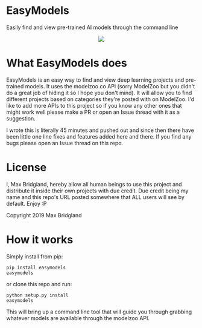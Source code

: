 # EasyModels
Easily find and view pre-trained AI models through the command line

<p align="center">
  <img src="https://github.com/M4cs/EasyModels/raw/master/easymodels.gif.gif">
</p>

# What EasyModels does

EasyModels is an easy way to find and view deep learning projects and pre-trained models. It uses the modelzoo.co API (sorry ModelZoo but you didn't do a great job of hiding it so I hope you don't mind). It will allow you to find different projects based on categories they're posted with on ModelZoo. I'd like to add more APIs to this project so if you know any other ones that might work well please make a PR or open an Issue thread with it as a suggestion. 

I wrote this is literally 45 minutes and pushed out and since then there have been little one line fixes and features added here and there. If you find any bugs please open an Issue thread on this repo.

# License

I, Max Bridgland, hereby allow all human beings to use this project and distribute it inside their own projects with due credit. Due credit being my name and this repo's URL posted somewhere that ALL users will see by default. Enjoy :P

Copyright 2019 Max Bridgland

# How it works


Simply install from pip:

```
pip install easymodels
easymodels
```

or clone this repo and run:
```
python setup.py install
easymodels
```

This will bring up a command line tool that will guide you through grabbing whatever models are available through the modelzoo API.
